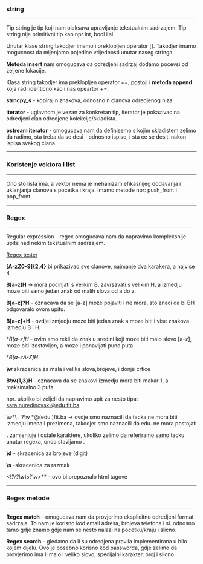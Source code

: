 ### string

<hr>

Tip string je tip koji nam olaksava upravljanje tekstualnim sadrzajem. Tip string nije primitivni tip kao npr int, bool i sl. 

Unutar klase string takodjer imamo i preklopljen operator []. Takodjer imamo mogucnost da mijenjamo pojedine vrijednosti unutar naseg stringa. 

**Metoda insert** nam omogucava da odredjeni sadrzaj dodamo pocevsi od zeljene lokacije.  

Klasa string takodjer ima preklopljen operator +=, postoji i **metoda append** koja radi identicno kao i nas opeartor +=.

**strncpy_s** - kopiraj n znakova, odnosno n clanova odredjenog niza

**iterator** - uglavnom je vezan za konkretan tip, iterator je pokazivac na odredjeni clan odredjene kolekcije/skladista.

**ostream iterator** - omogucava nam da definisemo s kojim skladistem zelimo da radimo, sta treba da se desi - odnosno ispise, i sta ce se desiti nakon ispisa svakog clana. 

<hr>

### Koristenje vektora i list

<hr>

Ono sto lista ima, a vektor nema je mehanizam efikasnijeg dodavanja i uklanjanja clanova s pocetka i kraja. 
Imamo metode npr: push_front i pop_front

 <hr>

### Regex

<hr>

Regular expression  - regex omogucava nam da napravimo kompleksnije upite nad nekim tekstualnim sadrzajem. 

[Regex tester](http://regexstorm.net/tester)

**[A-zZ0-9]{2,4}** bi prikazivao sve clanove, najmanje dva karakera, a najvise 4

**B[a-z]H** -> mora pocinjati s velikim B, zavrsavati s velikim H, a izmedju moze biti samo jedan znak od malih slova od a do z. 

**B[a-z]?H** - oznacava da se [a-z] moze pojaviti i ne mora, sto znaci da bi BH odgovaralo ovom upitu. 

**B[a-z]+H** - ovdje izmjedju moze biti jedan znak a moze biti i vise znakova izmedju B i H.

**B[a-z]*H** - ovim smo rekli da znak u sredini koji moze biti malo slovo [a-z], moze biti izostavljen, a moze i ponavljati puno puta. 

**B[a-zA-Z]*H** 

**\w** skracenica za mala i velika slova,brojeve, i donje crtice 

**B\w{1,3}H** - oznacava da se znakovi izmedju mora biti makar 1, a maksimalno 3 puta

npr. ukoliko bi zeljeli da napravimo upit za nesto tipa: sara.nuredinovski@edu.fit.ba

\w*\\ . ?\w *@(edu.)fit.ba -> ovdje smo naznacili da tacka ne mora biti izmedju imena i prezimena, takodjer smo naznacili da edu. ne mora postojati 

**.** zamjenjuje i ostale karaktere, ukoliko zelimo da referiramo samo tacku unutar regexa, onda stavljamo \.

**\d** - skracenica za brojeve (digit)

**\s** -skracenica za razmak 

**<!?/?\w*\s?\w*>** - ovo bi prepoznalo html tagove 

<hr>

### Regex metode 

<hr>

**Regex match** - omogucava nam da provjerimo eksplicitno odredjeni format sadrzaja. To nam je korisno kod email adresa, brojeva telefona i sl. odnosno tamo gdje znamo gdje nam se nesto nalazi na pocetku/kraju i slicno.

**Regex search** - gledamo da li su odredjena pravila implementirana u bilo kojem dijelu. Ovo je posebno korisno kod passworda, gdje zelimo da provjerimo ima li malo i veliko slovo, specijalni karakter, broj i slicno.







